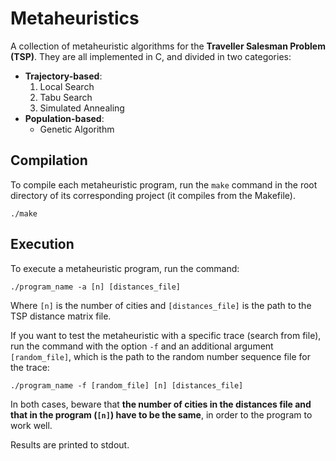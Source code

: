 # Metaheuristics
A collection of metaheuristic algorithms for the **Traveller Salesman Problem (TSP)**. They are all implemented in C, and divided in two categories:
* **Trajectory-based**:
    1. Local Search
    2. Tabu Search
    3. Simulated Annealing
* **Population-based**:
    * Genetic Algorithm
    
## Compilation
To compile each metaheuristic program, run the `make` command in the root directory of its corresponding project (it compiles from the Makefile).

    ./make


## Execution
To execute a metaheuristic program, run the command:
        
    ./program_name -a [n] [distances_file]
        
Where `[n]` is the number of cities and `[distances_file]` is the path to the TSP distance matrix file.

If you want to test the metaheuristic with a specific trace (search from file), run the command with the option `-f` and an additional argument `[random_file]`, which is the path to the random number sequence file for the trace:

    ./program_name -f [random_file] [n] [distances_file]
    
In both cases, beware that **the number of cities in the distances file and that in the program (`[n]`) have to be the same**, in order to the program to work well.

Results are printed to stdout.